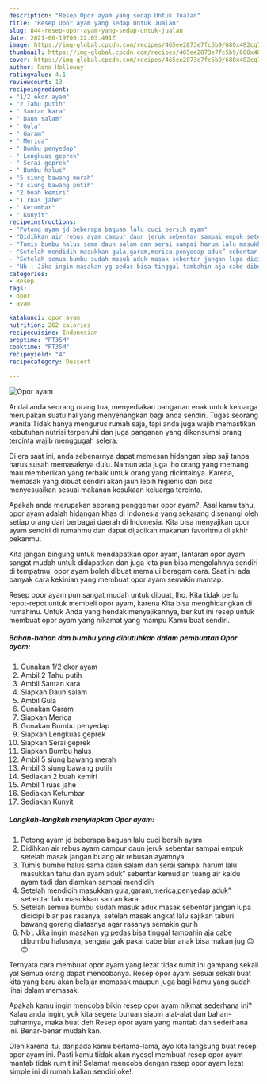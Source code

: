 ```yaml
---
description: "Resep Opor ayam yang sedap Untuk Jualan"
title: "Resep Opor ayam yang sedap Untuk Jualan"
slug: 844-resep-opor-ayam-yang-sedap-untuk-jualan
date: 2021-06-19T00:22:03.491Z
image: https://img-global.cpcdn.com/recipes/465ee2873e7fc5b9/680x482cq70/opor-ayam-foto-resep-utama.jpg
thumbnail: https://img-global.cpcdn.com/recipes/465ee2873e7fc5b9/680x482cq70/opor-ayam-foto-resep-utama.jpg
cover: https://img-global.cpcdn.com/recipes/465ee2873e7fc5b9/680x482cq70/opor-ayam-foto-resep-utama.jpg
author: Rena Holloway
ratingvalue: 4.1
reviewcount: 13
recipeingredient:
- "1/2 ekor ayam"
- "2 Tahu putih"
- " Santan kara"
- " Daun salam"
- " Gula"
- " Garam"
- " Merica"
- " Bumbu penyedap"
- " Lengkuas geprek"
- " Serai geprek"
- " Bumbu halus"
- "5 siung bawang merah"
- "3 siung bawang putih"
- "2 buah kemiri"
- "1 ruas jahe"
- " Ketumbar"
- " Kunyit"
recipeinstructions:
- "Potong ayam jd beberapa baguan lalu cuci bersih ayam"
- "Didihkan air rebus ayam campur daun jeruk sebentar sampai empuk setelah masak jangan buang air rebusan ayamnya"
- "Tumis bumbu halus sama daun salam dan serai sampai harum lalu masukkan tahu dan ayam aduk” sebentar kemudian tuang air kaldu ayam tadi dan diamkan sampai mendidih"
- "Setelah mendidih masukkan gula,garam,merica,penyedap aduk” sebentar lalu masukkan santan kara"
- "Setelah semua bumbu sudah masuk aduk masak sebentar jangan lupa dicicipi biar pas rasanya, setelah masak angkat lalu sajikan taburi bawang goreng diatasnya agar rasanya semakin gurih"
- "Nb : Jika ingin masakan yg pedas bisa tinggal tambahin aja cabe dibumbu halusnya, sengaja gak pakai cabe biar anak bisa makan jug 😊😊"
categories:
- Resep
tags:
- opor
- ayam

katakunci: opor ayam 
nutrition: 262 calories
recipecuisine: Indonesian
preptime: "PT35M"
cooktime: "PT35M"
recipeyield: "4"
recipecategory: Dessert

---
```



![Opor ayam](https://img-global.cpcdn.com/recipes/465ee2873e7fc5b9/680x482cq70/opor-ayam-foto-resep-utama.jpg)

Andai anda seorang orang tua, menyediakan panganan enak untuk keluarga merupakan suatu hal yang menyenangkan bagi anda sendiri. Tugas seorang  wanita Tidak hanya mengurus rumah saja, tapi anda juga wajib memastikan kebutuhan nutrisi terpenuhi dan juga panganan yang dikonsumsi orang tercinta wajib menggugah selera.

Di era  saat ini, anda sebenarnya dapat memesan hidangan siap saji tanpa harus susah memasaknya dulu. Namun ada juga lho orang yang memang mau memberikan yang terbaik untuk orang yang dicintainya. Karena, memasak yang dibuat sendiri akan jauh lebih higienis dan bisa menyesuaikan sesuai makanan kesukaan keluarga tercinta. 



Apakah anda merupakan seorang penggemar opor ayam?. Asal kamu tahu, opor ayam adalah hidangan khas di Indonesia yang sekarang disenangi oleh setiap orang dari berbagai daerah di Indonesia. Kita bisa menyajikan opor ayam sendiri di rumahmu dan dapat dijadikan makanan favoritmu di akhir pekanmu.

Kita jangan bingung untuk mendapatkan opor ayam, lantaran opor ayam sangat mudah untuk didapatkan dan juga kita pun bisa mengolahnya sendiri di tempatmu. opor ayam boleh dibuat memalui beragam cara. Saat ini ada banyak cara kekinian yang membuat opor ayam semakin mantap.

Resep opor ayam pun sangat mudah untuk dibuat, lho. Kita tidak perlu repot-repot untuk membeli opor ayam, karena Kita bisa menghidangkan di rumahmu. Untuk Anda yang hendak menyajikannya, berikut ini resep untuk membuat opor ayam yang nikamat yang mampu Kamu buat sendiri.

<!--inarticleads1-->

##### Bahan-bahan dan bumbu yang dibutuhkan dalam pembuatan Opor ayam:

1. Gunakan 1/2 ekor ayam
1. Ambil 2 Tahu putih
1. Ambil  Santan kara
1. Siapkan  Daun salam
1. Ambil  Gula
1. Gunakan  Garam
1. Siapkan  Merica
1. Gunakan  Bumbu penyedap
1. Siapkan  Lengkuas geprek
1. Siapkan  Serai geprek
1. Siapkan  Bumbu halus
1. Ambil 5 siung bawang merah
1. Ambil 3 siung bawang putih
1. Sediakan 2 buah kemiri
1. Ambil 1 ruas jahe
1. Sediakan  Ketumbar
1. Sediakan  Kunyit




<!--inarticleads2-->

##### Langkah-langkah menyiapkan Opor ayam:

1. Potong ayam jd beberapa baguan lalu cuci bersih ayam
1. Didihkan air rebus ayam campur daun jeruk sebentar sampai empuk setelah masak jangan buang air rebusan ayamnya
1. Tumis bumbu halus sama daun salam dan serai sampai harum lalu masukkan tahu dan ayam aduk” sebentar kemudian tuang air kaldu ayam tadi dan diamkan sampai mendidih
1. Setelah mendidih masukkan gula,garam,merica,penyedap aduk” sebentar lalu masukkan santan kara
1. Setelah semua bumbu sudah masuk aduk masak sebentar jangan lupa dicicipi biar pas rasanya, setelah masak angkat lalu sajikan taburi bawang goreng diatasnya agar rasanya semakin gurih
1. Nb : Jika ingin masakan yg pedas bisa tinggal tambahin aja cabe dibumbu halusnya, sengaja gak pakai cabe biar anak bisa makan jug 😊😊




Ternyata cara membuat opor ayam yang lezat tidak rumit ini gampang sekali ya! Semua orang dapat mencobanya. Resep opor ayam Sesuai sekali buat kita yang baru akan belajar memasak maupun juga bagi kamu yang sudah lihai dalam memasak.

Apakah kamu ingin mencoba bikin resep opor ayam nikmat sederhana ini? Kalau anda ingin, yuk kita segera buruan siapin alat-alat dan bahan-bahannya, maka buat deh Resep opor ayam yang mantab dan sederhana ini. Benar-benar mudah kan. 

Oleh karena itu, daripada kamu berlama-lama, ayo kita langsung buat resep opor ayam ini. Pasti kamu tiidak akan nyesel membuat resep opor ayam mantab tidak rumit ini! Selamat mencoba dengan resep opor ayam lezat simple ini di rumah kalian sendiri,oke!.

